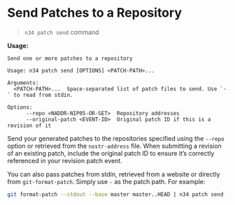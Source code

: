 # Send Patches to a Repository

> `n34 patch send` command

**Usage:**
```
Send one or more patches to a repository

Usage: n34 patch send [OPTIONS] <PATCH-PATH>...

Arguments:
  <PATCH-PATH>...  Space-separated list of patch files to send. Use `-` to read from stdin.

Options:
      --repo <NADDR-NIP05-OR-SET>  Repository addresses
      --original-patch <EVENT-ID>  Original patch ID if this is a revision of it
```

Send your generated patches to the repositories specified using the `--repo`
option or retrieved from the `nostr-address` file. When submitting a revision
of an existing patch, include the original patch ID to ensure it’s correctly
referenced in your revision patch event.

You can also pass patches from stdin, retrieved from a website or directly from
`git-format-patch`. Simply use `-` as the patch path. For example:

```bash
git format-patch --stdout --base master master..HEAD | n34 patch send -
```
